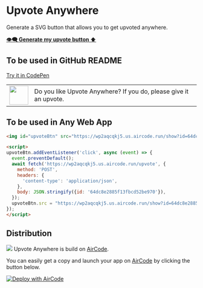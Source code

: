 # Upvote Anywhere

Generate a SVG button that allows you to get upvoted anywhere.

**[👁️‍🗨️ Generate my upvote button ⬆️](https://wp2aqcqkj5.us.aircode.run/create)**

## To be used in GitHub README

[Try it in CodePen](https://codepen.io/akira-cn-the-selector/pen/XWorRbL)

<table>
  <tr>
    <td valign="center"><a href="https://wp2aqcqkj5.us.aircode.run/upvote?id=64dc3a330fa968996d352dbd&redirect=https://github.com/akira-cn/upvote-anywhere"><img src="https://wp2aqcqkj5.us.aircode.run/show?id=64dc3a330fa968996d352dbd&noborder=1" width="50"></a> </td><td>Do you like Upvote Anywhere? If you do, please give it an upvote. </td>
  </tr>
</table>

## To be used in Any Web App

```html
<img id="upvoteBtn" src="https://wp2aqcqkj5.us.aircode.run/show?id=64dc8e2885f13fbcd52be970" width="35" style="vertical-align: bottom;cursor:pointer;"> Do you like Upvote Anywhere? If you do, please give it an upvote.

<script>
upvoteBtn.addEventListener('click', async (event) => {
  event.preventDefault();
  await fetch('https://wp2aqcqkj5.us.aircode.run/upvote', {
    method: 'POST',
    headers: {
      'content-type': 'application/json',
    },
    body: JSON.stringify({id: '64dc8e2885f13fbcd52be970'}),
  });
  upvoteBtn.src = "https://wp2aqcqkj5.us.aircode.run/show?id=64dc8e2885f13fbcd52be970&t=" + Date.now();
});
</script>
```

## Distribution

<img src="https://aircode.io/dashboard-assets/logo_icon_dark.57e92d77.svg"> Upvote Anywhere is build on [AirCode](https://aircode.io/).

You can easily get a copy and launch your app on [AirCode](https://aircode.io/) by clicking the button below.

[![Deploy with AirCode](https://aircode.io/aircode-deploy-button.svg)](https://aircode.io/dashboard?owner=akira-cn&repo=upvote-anywhere&branch=main&path=&appname=upvote)
